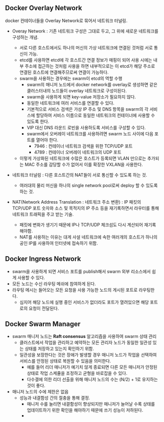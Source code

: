 ## Docker Overlay Network

docker 컨테이너들을 Overlay Network로 묶어서 네트워크 터널링.

* Overay Network : 기존 네트워크 구성은 그대로 두고, 그 위에 새로운 네트워크를 구성하는 개념.
  * 서로 다른 호스트에서도 하나의 머신의 가상 네트워크에 연결된 것처럼 서로 통신이 가능.
  * etcd를 사용하면 etcd에 각 호스트간 연결 정보가 매핑이 되어 사용 시에는 내부 주소에 접근하는 것처럼 사용을 하면 내부적으로는 이 etcd가 해당 주소로 연결된 호스트에 연결해주므로써 연결이 가능하다.
  * swarm을 사용하는 경우에는 swarm이 etcd의 역할 수행
    * swarm의 매니저 노드에서 docker network를 overlay로 생성하면 같은 클러스터내의 노드들이 overlay 네트워크로 구성이된다.
    * swarm을 사용하게 되면 key-value 저장소가 필요하지 않다.
    * 동일한 네트워크에 여러 서비스를 연결할 수 있다.
    * 기본적으로 서비스 검색은 가상 IP 주소 및 DNS 항목을 swarm의 각 서비스에 할당하여 서비스 이름으로 동일한 네트워크의 컨테이너에 사용할 수 있도록 한다.
    * VIP 대신 DNS 라운드 로빈을 사용하도록 서비스를 구성할 수 있다.
    * swarm에서 오버레이 네트워크를 사용하려면 swarm 노드 사이에 다음 포트를 열어야 한다.
      * 7946 : 컨테이너 네트워크 검색을 위한 TCP/UDP 포트
      * 4789 : 컨테이너 오버레이 네트워크의 UDP 포트
  * 이렇게 가상화된 네트워크에 수많은 호스트가 등록되면 VLAN 만으로는 추가되는 MAC 주소를 감당할 수가 없어서 이를 확장한 VXLAN을 사용한다.


* 네트워크 터널링 : 다른 호스트간의  NAT들이 서로 통신할 수 있도록 하는 것.
  * 여러대의 물리 머신을 하나의 single network pool로써 deploy 할 수 있도록 하는 것.
* NAT(Network Address Translation : 네트워크 주소 변환) : IP 패킷의 TCP/UDP 포트 숫자와 소스 및 목적지의 IP 주소 등을 재기록하면서 라우터를 통해 네트워크 트래픽을 주고 받는 기술.
  * 패킷에 변화가 생기기 때문에 IP나 TCP/UDP 체크섬도 다시 계산되어 재기록해야함.
  * NAT를 사용하는 이유는 대게 사설 네트워크에 속한 여러개의 호스트가 하나의 공인 IP를 사용하여 인터넷에 접속하기 위함.



## Docker Ingress Network

* swarm을 사용하게 되면 서비스 포트를 publish해서 swarm 외부 리소스에서 쉽게 사용할 수 있다. 
* 모든 노드는 수신 라우팅 메쉬에 참여하게 된다. 
* 라우팅 메시는 들어오는 모든 요청을 사용 가능한 노드의 게시된 포트로 라우팅한다.
  * 심지어 해당 노드에 실행 중인 서비스가 없더라도 포트가 열려있으면 해당 포트로의 요청이 전달된다.





## Docker Swarm Manager

* swarm 매니저 노드는 **Raft consensus** 알고리즘을 사용하여 swarm 상태 관리
  * 클러스트에서 작업을 관리하고 예약하는 모든 관리자 노드가 동일한 일관성 있는 상태를 저장하고 있는지 확인하기 위함.
  * 일관성을 보장한다는 것은 장애가 발생할 경우 매니저 노드가 작업을 선택하여 서비스를 안정된 상태로 복원할 수 있음을 의미한다.
    * 예를 들어 리더 매니저가 예기치 않게 종료되면 다른 모든 매니저가 안정된 상태로 작업 스케쥴을 조정하고 균형을 바로잡을 수 있다.
    * 다수결에 의한 리더 선출을 위해 매니저 노드의 수는 (N/2) + 1로 유지하는 것이 좋다.
* 매니저 노드의 수에 제한은 없음
  * 성능과 내결함성 간의 절충을 통해 결정.
    * 매니저 수를 늘리면 내결함성이 향상되지만 매니저가 늘어날 수록 상태를 업데이트하기 위한 확인을 해야하기 때문에 쓰기 성능이 저하된다.
    * ​